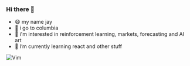 ### Hi there 👋

- 😄 my name jay
- 🏫 i go to columbia
- 🔭 i'm interested in reinforcement learning, markets, forecasting and AI art
- 🌱 I’m currently learning react and other stuff

![Vim](https://img.shields.io/badge/VIM-%2311AB00.svg?style=for-the-badge&logo=vim&logoColor=white)
